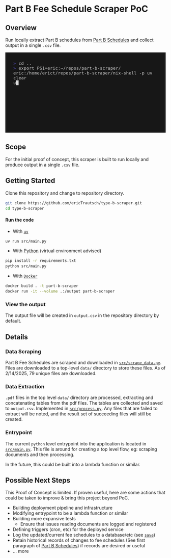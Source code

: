 # Part B Fee Schedule Scraper PoC

## Overview

Run locally extract Part B schedules from [Part B Schedules](https://pa.gov/agencies/dli/programs-services/workers-compensation/wc-health-care-services-review/wc-fee-schedule/part-b-fee-schedules.html) and collect output in a single `.csv` file.

![Overview GIF](./docs/overview.gif)

## Scope

For the initial proof of concept, this scraper is built to run locally and produce output in a single `.csv` file.

## Getting Started

Clone this repository and change to repository directory.

```bash
git clone https://github.com/ericTrautsch/type-b-scraper.git
cd type-b-scraper
```

#### Run the code

- With [`uv`](https://docs.astral.sh/uv/)
```bash
uv run src/main.py
```

- With [Python](https://python.org) (virtual environment advised)
```bash
pip install -r requirements.txt
python src/main.py
```

- With [`Docker`](https://www.docker.com)
```bash
docker build . -t part-b-scraper
docker run -it --volume .:/output part-b-scraper
```

### View the output

The output file will be created in `output.csv` in the repository directory by default.

## Details

### Data Scraping

Part B Fee Schedules are scraped and downloaded in [`src/scrape_data.py`](./src/scrape_data.py). Files are downloaded to a top-level `data/` directory to store these files. As of 2/14/2025, 79 unique files are downloaded.

### Data Extraction

`.pdf` files in the top level `data/` directory are processed, extracting and concatenating tables from the pdf files. The tables are collected and saved to `output.csv`. Implemented in [`src/process.py`](./src/process.py). Any files that are failed to extract will be noted, and the result set of succeeding files will still be created.

### Entrypoint

The current `python` level entrypoint into the application is located in [`src/main.py`](./src/main.py). This file is around for creating a top level flow, eg: scraping documents and then processing.

In the future, this could be built into a lambda function or similar.

## Possible Next Steps

This Proof of Concept is limited. If proven useful, here are some actions that could be taken to improve & bring this project beyond PoC.

- Building deployment pipeline and infrastructure
- Modifying entrypoint to be a lambda function or similar
- Building more expansive tests
  - Ensure that issues reading documents are logged and registered
- Defining triggers (cron, etc) for the deployed service
- Log the updated/current fee schedules to a database/etc (see [`save`](./src/process.py)) 
- Retain historical records of changes to fee schedules (See first paragraph of [Part B Schedules](https://pa.gov/agencies/dli/programs-services/workers-compensation/wc-health-care-services-review/wc-fee-schedule/part-b-fee-schedules.html)) if records are desired or useful
- ... more


